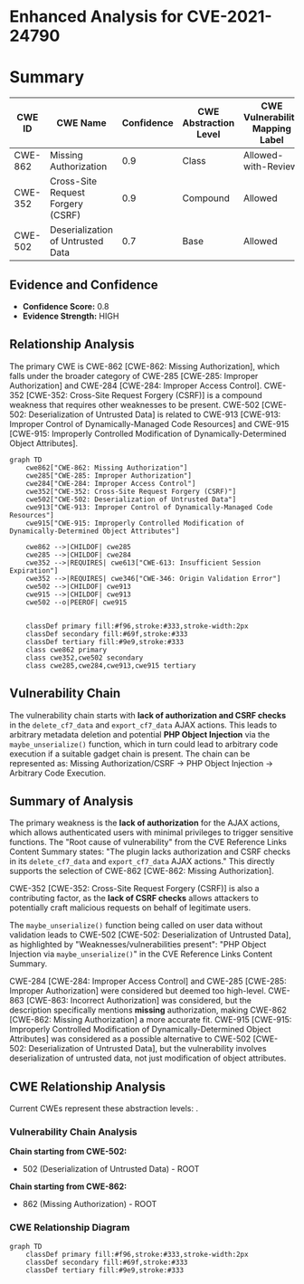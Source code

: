 # Enhanced Analysis for CVE-2021-24790

# Summary
| CWE ID | CWE Name | Confidence | CWE Abstraction Level | CWE Vulnerability Mapping Label | CWE-Vulnerability Mapping Notes |
|---|---|---|---|---|---|
| CWE-862 | Missing Authorization | 0.9 | Class | Allowed-with-Review | Primary CWE |
| CWE-352 | Cross-Site Request Forgery (CSRF) | 0.9 | Compound | Allowed | Secondary Candidate |
| CWE-502 | Deserialization of Untrusted Data | 0.7 | Base | Allowed | Secondary Candidate |

## Evidence and Confidence

*   **Confidence Score:** 0.8
*   **Evidence Strength:** HIGH

## Relationship Analysis
The primary CWE is CWE-862 [CWE-862: Missing Authorization], which falls under the broader category of CWE-285 [CWE-285: Improper Authorization] and CWE-284 [CWE-284: Improper Access Control]. CWE-352 [CWE-352: Cross-Site Request Forgery (CSRF)] is a compound weakness that requires other weaknesses to be present. CWE-502 [CWE-502: Deserialization of Untrusted Data] is related to CWE-913 [CWE-913: Improper Control of Dynamically-Managed Code Resources] and CWE-915 [CWE-915: Improperly Controlled Modification of Dynamically-Determined Object Attributes].
```mermaid
graph TD
    cwe862["CWE-862: Missing Authorization"]
    cwe285["CWE-285: Improper Authorization"]
    cwe284["CWE-284: Improper Access Control"]
    cwe352["CWE-352: Cross-Site Request Forgery (CSRF)"]
    cwe502["CWE-502: Deserialization of Untrusted Data"]
    cwe913["CWE-913: Improper Control of Dynamically-Managed Code Resources"]
    cwe915["CWE-915: Improperly Controlled Modification of Dynamically-Determined Object Attributes"]

    cwe862 -->|CHILDOF| cwe285
    cwe285 -->|CHILDOF| cwe284
    cwe352 -->|REQUIRES| cwe613["CWE-613: Insufficient Session Expiration"]
    cwe352 -->|REQUIRES| cwe346["CWE-346: Origin Validation Error"]
    cwe502 -->|CHILDOF| cwe913
    cwe915 -->|CHILDOF| cwe913
    cwe502 --o|PEEROF| cwe915
    

    classDef primary fill:#f96,stroke:#333,stroke-width:2px
    classDef secondary fill:#69f,stroke:#333
    classDef tertiary fill:#9e9,stroke:#333
    class cwe862 primary
    class cwe352,cwe502 secondary
    class cwe285,cwe284,cwe913,cwe915 tertiary
```

## Vulnerability Chain
The vulnerability chain starts with **lack of authorization and CSRF checks** in the `delete_cf7_data` and `export_cf7_data` AJAX actions. This leads to arbitrary metadata deletion and potential **PHP Object Injection** via the `maybe_unserialize()` function, which in turn could lead to arbitrary code execution if a suitable gadget chain is present. The chain can be represented as: Missing Authorization/CSRF -> PHP Object Injection -> Arbitrary Code Execution.

## Summary of Analysis
The primary weakness is the **lack of authorization** for the AJAX actions, which allows authenticated users with minimal privileges to trigger sensitive functions. The "Root cause of vulnerability" from the CVE Reference Links Content Summary states: "The plugin lacks authorization and CSRF checks in its `delete_cf7_data` and `export_cf7_data` AJAX actions." This directly supports the selection of CWE-862 [CWE-862: Missing Authorization].

CWE-352 [CWE-352: Cross-Site Request Forgery (CSRF)] is also a contributing factor, as the **lack of CSRF checks** allows attackers to potentially craft malicious requests on behalf of legitimate users.

The `maybe_unserialize()` function being called on user data without validation leads to CWE-502 [CWE-502: Deserialization of Untrusted Data], as highlighted by "Weaknesses/vulnerabilities present": "PHP Object Injection via `maybe_unserialize()`" in the CVE Reference Links Content Summary.

CWE-284 [CWE-284: Improper Access Control] and CWE-285 [CWE-285: Improper Authorization] were considered but deemed too high-level. CWE-863 [CWE-863: Incorrect Authorization] was considered, but the description specifically mentions **missing** authorization, making CWE-862 [CWE-862: Missing Authorization] a more accurate fit. CWE-915 [CWE-915: Improperly Controlled Modification of Dynamically-Determined Object Attributes] was considered as a possible alternative to CWE-502 [CWE-502: Deserialization of Untrusted Data], but the vulnerability involves deserialization of untrusted data, not just modification of object attributes.


## CWE Relationship Analysis

Current CWEs represent these abstraction levels: .


### Vulnerability Chain Analysis

**Chain starting from CWE-502:**
- 502 (Deserialization of Untrusted Data) - ROOT


**Chain starting from CWE-862:**
- 862 (Missing Authorization) - ROOT



### CWE Relationship Diagram

```mermaid
graph TD
    classDef primary fill:#f96,stroke:#333,stroke-width:2px
    classDef secondary fill:#69f,stroke:#333
    classDef tertiary fill:#9e9,stroke:#333
```
